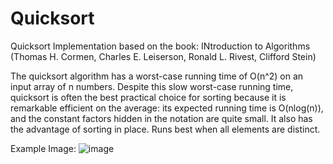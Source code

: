 # Quicksort
Quicksort Implementation based on the book: INtroduction to Algorithms (Thomas H. Cormen, Charles E. Leiserson, Ronald L. Rivest, Clifford Stein)

The quicksort algorithm has a worst-case running time of O(n^2) on an input array of n numbers. 
Despite this slow worst-case running time, quicksort is often the best practical choice for sorting because it is remarkable efficient on the average: its expected running time is O(nlog(n)), and the constant factors hidden in the notation are quite small. 
It also has the advantage of sorting in place.
Runs best when all elements are distinct.

Example Image: 
![image](https://user-images.githubusercontent.com/26616282/159602127-bc6debe3-45d7-48e0-bb48-28ce08e24f1b.png)

